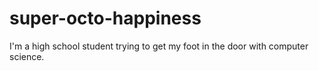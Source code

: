 # super-octo-happiness
I'm a high school student trying to get my foot in the door with computer science. 
